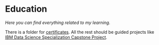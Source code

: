 # Education
*Here you can find everything related to my learning.*

There is a folder for [certificates](https://github.com/DanielKether/DanielKether-Education/tree/main/certificates).
All the rest should be guided projects like [IBM Data Science Specialization Capstone Project](https://github.com/DanielKether/DanielKether-Education/tree/main/ibm-capstone-project).
